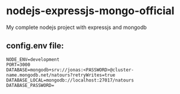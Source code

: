 # nodejs-expressjs-mongo-official
My complete nodejs project with expressjs and mongodb

## config.env file:
```
NODE_ENV=development
PORT=3000
DATABASE=mongodb+srv://jonas:<PASSWORD>@cluster-name.mongodb.net/natours?retryWrites=true
DATABASE_LOCAL=mongodb://localhost:27017/natours
DATABASE_PASSWORD=
```